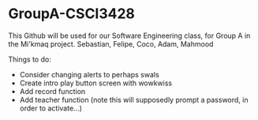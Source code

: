 # GroupA-CSCI3428

This Github will be used for our Software Engineering class, for Group A in the Mi'kmaq project.
Sebastian, Felipe, Coco, Adam, Mahmood

Things to do:

- Consider changing alerts to perhaps swals
- Create intro play button screen with wowkwiss
- Add record function
- Add teacher function (note this will supposedly prompt a password, in order to activate...)

